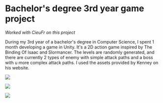 # Bachelor's degree 3rd year game project 

_Worked with CieuFr on this project_

During my 3rd year of a bachelor's degree in Computer Science, I spent 1 month developing a game in Unity. 
It's a 2D action game inspired by The Binding Of Isaac and Slormancer. 
The levels are randomly generated, and there are currently 2 types of enemy with simple attack paths and a boss with u more complex attack paths. 
I used the assets provided by Kenney on his website. 

![](game.gif)

![](hit.gif)

![](generation.gif)


